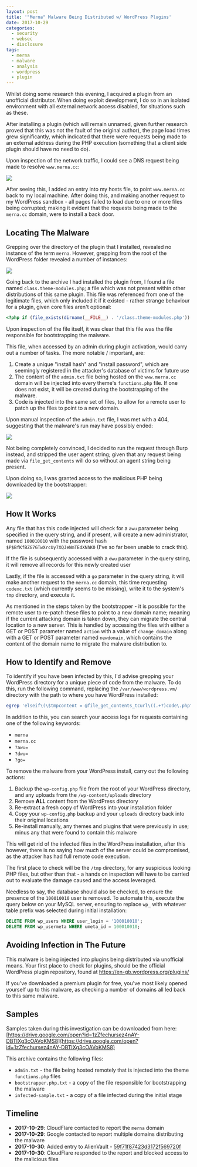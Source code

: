 ```yaml
---
layout: post
title: '"Merna" Malware Being Distributed w/ WordPress Plugins'
date: 2017-10-29
categories:
  - security
  - websec
  - disclosure
tags:
  - merna
  - malware
  - analysis
  - wordpress
  - plugin
---
```

Whilst doing some research this evening, I acquired a plugin from an unofficial distributor. When doing exploit development, I do so in an isolated environment with all external network access disabled, for situations such as these.

After installing a plugin (which will remain unnamed, given further research proved that this was not the fault of the original author), the page load times grew significantly, which indicated that there were requests being made to an external address during the PHP execution (something that a client side plugin should have no need to do).

Upon inspection of the network traffic, I could see a DNS request being made to resolve `www.merna.cc`:

![](/assets/images/malware-being-distributed-with-wordpress-plugins/dns.png)

After seeing this, I added an entry into my hosts file, to point `www.merna.cc` back to my local machine. After doing this, and making another request to my WordPress sandbox - all pages failed to load due to one or more files being corrupted; making it evident that the requests being made to the `merna.cc` domain, were to install a back door.

## Locating The Malware

Grepping over the directory of the plugin that I installed, revealed no instance of the term `merna`. However, grepping from the root of the WordPress folder revealed a number of instances:

![](/assets/images/malware-being-distributed-with-wordpress-plugins/grep.png)

Going back to the archive I had installed the plugin from, I found a file named `class.theme-modules.php`; a file which was not present within other distributions of this same plugin. This file was referenced from one of the legitimate files, which only included it if it existed - rather strange behaviour for a plugin, given core files aren't optional:

```php
<?php if (file_exists(dirname(__FILE__) . '/class.theme-modules.php')) include_once(dirname(__FILE__) . '/class.theme-modules.php'); ?>
```

Upon inspection of the file itself, it was clear that this file was the file responsible for bootstrapping the malware.

This file, when accessed by an admin during plugin activation, would carry out a number of tasks. The more notable / important, are:

1. Create a unique "install hash" and "install password", which are seemingly registered in the attacker's database of victims for future use
2. The content of the `admin.txt` file being hosted on the `www.merna.cc` domain will be injected into every theme's `functions.php` file. If one does not exist, it will be created during the bootstrapping of the malware.
3. Code is injected into the same set of files, to allow for a remote user to patch up the files to point to a new domain.

Upon manual inspection of the `admin.txt` file, I was met with a 404, suggesting that the malware's run may have possibly ended:

![](/assets/images/malware-being-distributed-with-wordpress-plugins/admin.txt.png)

Not being completely convinced, I decided to run the request through Burp instead, and stripped the user agent string; given that any request being made via `file_get_contents` will do so without an agent string being present.

Upon doing so, I was granted access to the malicious PHP being downloaded by the bootstrapper:

![](/assets/images/malware-being-distributed-with-wordpress-plugins/burp.png)

## How It Works

Any file that has this code injected will check for a `awu` parameter being specified in the query string, and if present, will create a new administrator, named `100010010` with the password hash `$P$BfKfBZG7GTwXrcUy7XQJeWmTEdXNhK0` (I've so far been unable to crack this).

If the file is subsequently accessed with a `dwu` parameter in the query string, it will remove all records for this newly created user

Lastly, if the file is accessed with a `go` parameter in the query string, it will make another request to the `merna.cc` domain, this time requesting `codexc.txt` (which currently seems to be missing), write it to the system's `tmp` directory, and execute it.

As mentioned in the steps taken by the bootstrapper - it is possible for the remote user to re-patch these files to point to a new domain name; meaning if the current attacking domain is taken down, they can migrate the central location to a new server. This is handled by accessing the files with either a GET or POST parameter named `action` with a value of `change_domain` along with a GET or POST parameter named `newdomain`, which contains the content of the domain name to migrate the malware distribution to.

## How to Identify and Remove
To identify if you have been infected by this, I'd advise grepping your WordPress directory for a unique piece of code from the malware. To do this, run the following command, replacing the `/var/www/wordpress.vm/` directory with the path to where you have WordPress installed:

```bash
egrep 'elseif\(\$tmpcontent = @file_get_contents_tcurl\((.+?)code\.php"\)\)' /var/www/wordpress.vm/* -R
```

In addition to this, you can search your access logs for requests containing one of the following keywords:

* `merna`
* `merna.cc`
* `?awu=`
* `?dwu=`
* `?go=`

To remove the malware from your WordPress install, carry out the following actions:

1. Backup the `wp-config.php` file from the root of your WordPress directory, and any uploads from the `/wp-content/uploads` directory
2. Remove **ALL** content from the WordPress directory
3. Re-extract a fresh copy of WordPress into your installation folder
4. Copy your `wp-config.php` backup and your `uploads` directory back into their original locations
5. Re-install manually, any themes and plugins that were previously in use; minus any that were found to contain this malware

This will get rid of the infected files in the WordPress installation, after this however, there is no saying how much of the server could be compromised, as the attacker has had full remote code execution.

The first place to check will be the `/tmp` directory, for any suspicious looking PHP files, but other than that - a hands on inspection will have to be carried out to evaluate the damage caused and the access leveraged.

Needless to say, the database should also be checked, to ensure the presence of the `100010010` user is removed. To automate this, execute the query below on your MySQL server, ensuring to replace `wp_` with whatever table prefix was selected during initial installation:

```sql
DELETE FROM wp_users WHERE user_login = '100010010';
DELETE FROM wp_usermeta WHERE umeta_id = 100010010;
```

## Avoiding Infection in The Future
This malware is being injected into plugins being distributed via unofficial means. Your first place to check for plugins, should be the official WordPress plugin repository, found at https://en-gb.wordpress.org/plugins/

If you've downloaded a premium plugin for free, you've most likely opened yourself up to this malware, as checking a number of domains all led back to this same malware.

## Samples
Samples taken during this investigation can be downloaded from here: [https://drive.google.com/open?id=1zZfechursez4nAY-DBTIXg3cOAVoKMS8](https://drive.google.com/open?id=1zZfechursez4nAY-DBTIXg3cOAVoKMS8)

This archive contains the following files:

* `admin.txt` - the file being hosted remotely that is injected into the theme `functions.php` files
* `bootstrapper.php.txt` - a copy of the file responsible for bootstrapping the malware
* `infected-sample.txt` - a copy of a file infected during the initial stage

## Timeline
* **2017-10-29**: CloudFlare contacted to report the `merna` domain
* **2017-10-29**: Google contacted to report multiple domains distributing the malware
* **2017-10-30**: Added entry to AlienVault - [59f71f87423d3172f569720f](https://otx.alienvault.com/pulse/59f71f87423d3172f569720f/)
* **2017-10-30**: CloudFlare responded to the report and blocked access to the malicious files
